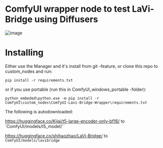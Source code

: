 # ComfyUI wrapper node to test LaVi-Bridge using Diffusers

![image](https://github.com/kijai/ComfyUI-LaVi-Bridge-Wrapper/assets/40791699/8f2cda87-c9e0-4201-94da-42a4d6181871)

# Installing
Either use the Manager and it's install from git -feature, or clone this repo to custom_nodes and run:

`pip install -r requirements.txt`

or if you use portable (run this in ComfyUI_windows_portable -folder):

`python_embeded\python.exe -m pip install -r ComfyUI\custom_nodes\ComfyUI-Lavi-Bridge-Wrapper\requirements.txt`

The following is autodownloaded:

https://huggingface.co/Kijai/t5-large-encoder-only-bf16/ to `ComfyUI/models/t5_model/``

https://huggingface.co/shihaozhao/LaVi-Bridge/ to `ComfyUI/models/lavibridge`
